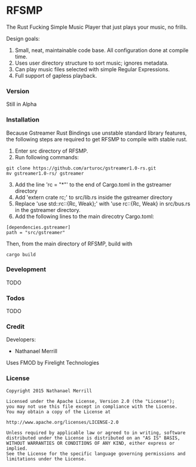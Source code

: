 # RFSMP

The Rust Fucking Simple Music Player that just plays your music, no frills.

Design goals:
  1. Small, neat, maintainable code base. All configuration done at compile time.
  2. Uses user directory structure to sort music; ignores metadata.
  3. Can play music files selected with simple Regular Expressions.
  4. Full support of gapless playback.

### Version
Still in Alpha

### Installation

Because Gstreamer Rust Bindings use unstable standard library features, the
following steps are required to get RFSMP to compile with stable rust.

  1. Enter src directory of RFSMP.
  2. Run following commands:

    git clone https://github.com/arturoc/gstreamer1.0-rs.git
    mv gstreamer1.0-rs/ gstreamer
  3. Add the line 'rc = "\*"' to the end of Cargo.toml in the gstreamer directory
  4. Add 'extern crate rc;' to src/lib.rs inside the gstreamer directory
  5. Replace 'use std::rc::{Rc, Weak};' with 'use rc::{Rc, Weak} in src/bus.rs in the gstreamer directory.
  6. Add the following lines to the main direcotry Cargo.toml:

    [dependencies.gstreamer]
    path = "src/gstreamer"

Then, from the main directory of RFSMP, build with

    cargo build

### Development

TODO

### Todos

TODO

### Credit
Developers:
 * Nathanael Merrill

Uses FMOD by Firelight Technologies


### License
    Copyright 2015 Nathanael Merrill

    Licensed under the Apache License, Version 2.0 (the "License");
    you may not use this file except in compliance with the License.
    You may obtain a copy of the License at

    http://www.apache.org/licenses/LICENSE-2.0

    Unless required by applicable law or agreed to in writing, software
    distributed under the License is distributed on an "AS IS" BASIS,
    WITHOUT WARRANTIES OR CONDITIONS OF ANY KIND, either express or implied.
    See the License for the specific language governing permissions and
    limitations under the License.
